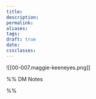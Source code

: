 ```yaml
---
title: 
description: 
permalink: 
aliases: 
tags: 
draft: true
date: 
cssclasses:
---
```

![[00-007.maggie-keeneyes.png]] 


%% DM Notes



%%
